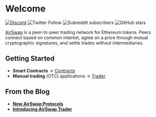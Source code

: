 # Welcome

[![Discord](https://img.shields.io/discord/590643190281928738.svg)](https://chat.airswap.io) ![Twitter Follow](https://img.shields.io/twitter/follow/airswap?style=social) ![Subreddit subscribers](https://img.shields.io/reddit/subreddit-subscribers/AirSwap?style=social) ![GitHub stars](https://img.shields.io/github/stars/airswap/airswap-protocols?style=social)

[AirSwap](https://www.airswap.io/) is a peer-to-peer trading network for Ethereum tokens. Peers connect based on common interest, agree on a price through mutual cryptographic signatures, and settle trades without intermediaries.

## Getting Started

- **Smart Contracts** → [Contracts](contracts/swap-contract.md)
- **Manual trading** \(OTC\) applications → [Trader](trader/add-to-your-app.md)

## From the Blog

- [**New AirSwap Protocols**](https://medium.com/fluidity/new-airswap-protocols-c70c73f58477)
- [**Introducing AirSwap Trader**](https://medium.com/fluidity/introducing-airswap-trader-63a0ef9e67c0)
